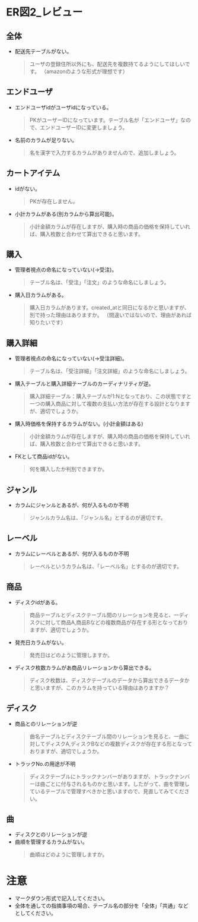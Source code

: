 # ER図2_レビュー
## 全体
- 配送先テーブルがない。
  > ユーザの登録住所以外にも、配送先を複数持てるようにしてほしいです。
  > （amazonのような形式が理想です）


## エンドユーザ
- エンドユーザidがユーザidになっている。
  > PKがユーザーIDになっています。テーブル名が「エンドユーザ」なので、エンドユーザーIDに変更しましょう。
- 名前のカラムが足りない。
  > 名を漢字で入力するカラムがありませんので、追加しましょう。

## カートアイテム
- idがない。
  > PKが存在しません。
- 小計カラムがある(別カラムから算出可能)。
  > 小計金額カラムが存在しますが、購入時の商品の価格を保持していれば、購入枚数と合わせて算出できると思います。

## 購入
- 管理者視点の命名になっていない(→受注)。
  > テーブル名は、「受注」「注文」のような命名にしましょう。
- 購入日カラムがある。
  > 購入日カラムがあります。created_atと同日になるかと思いますが、別で持った理由はありますか。
  > （間違いではないので、理由があれば知りたいです）

## 購入詳細
- 管理者視点の命名になっていない(→受注詳細)。
  > テーブル名は、「受注詳細」「注文詳細」のような命名にしましょう。
- 購入テーブルと購入詳細テーブルのカーディナリティが逆。
  > 購入詳細テーブル：購入テーブルが1:Nとなっており、この状態ですと一つの購入商品に対して複数の支払い方法が存在する設計となりますが、適切でしょうか。
- 購入時価格を保持するカラムがない。(小計金額はある)
  > 小計金額カラムが存在しますが、購入時の商品の価格を保持していれば、購入枚数と合わせて算出できると思います。
- FKとして商品idがない。
  > 何を購入したか判別できますか。

## ジャンル
- カラムにジャンルとあるが、何が入るものか不明
  > ジャンルカラム名は、「ジャンル名」とするのが適切です。

## レーベル
- カラムにレーベルとあるが、何が入るものか不明
  > レーベルというカラム名は、「レーベル名」とするのが適切です。

## 商品
- ディスクidがある。
  > 商品テーブルとディスクテーブル間のリレーションを見ると、一ディスクに対して商品A,商品Bなどの複数商品が存在する形となっておりますが、適切でしょうか。
- 発売日カラムがない。
  > 発売日はどのように管理しますか。
- ディスク枚数カラムがあ商品リレーションから算出できる。
  > ディスク枚数は、ディスクテーブルのデータから算出できるデータかと思いますが、このカラムを持っている理由はありますか？

## ディスク
- 商品とのリレーションが逆
  > 曲名テーブルとディスクテーブル間のリレーションを見ると、一曲に対してディスクA,ディスクBなどの複数ディスクが存在する形となっておりますが、適切でしょうか。
- トラックNo.の用途が不明
  > ディスクテーブルにトラックナンバーがありますが、トラックナンバーは曲ごとに付与されるものかと思います。したがって、曲を管理しているテーブルで管理すべきかと思いますので、見直してみてください。

## 曲
- ディスクとのリレーションが逆
- 曲順を管理するカラムがない。
  > 曲順はどのように管理しますか。

# 注意
* マークダウン形式で記入してください。
* 全体を通しての指摘事項の場合、テーブル名の部分を「全体」「共通」などとしてください。

